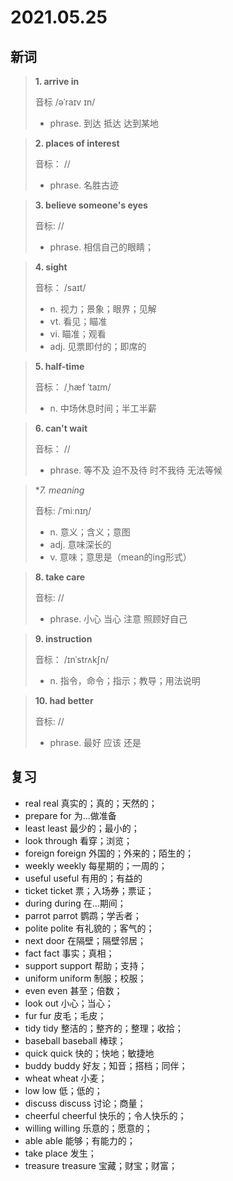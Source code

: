 # 2021.05.25

## 新词

> **1. arrive in**
> 
> 音标  /əˈraɪv ɪn/
>
> - phrase. 到达 抵达 达到某地



> **2. places of interest**
>
> 音标：  //
>
> - phrase. 名胜古迹


> **3. believe someone's eyes**
>
> 音标:  //
>
> - phrase. 相信自己的眼睛；




> **4. sight**
>
> 音标： /saɪt/
>
> - n. 视力；景象；眼界；见解
> - vt. 看见；瞄准
> - vi. 瞄准；观看
> - adj. 见票即付的；即席的



> **5. half-time**
>
> 音标： /ˌhæf ˈtaɪm/
>
> - n. 中场休息时间；半工半薪





> **6. can't wait**
>
> 音标： //
>
> - phrase. 等不及 迫不及待 时不我待 无法等候





> **7. meaning*
>
> 音标: /ˈmiːnɪŋ/
>
> - n. 意义；含义；意图
> - adj. 意味深长的
> - v. 意味；意思是（mean的ing形式）



> **8. take care**
>
> 音标:  //
>
> - phrase. 小心 当心 注意 照顾好自己

> **9. instruction**
>
> 音标： /ɪnˈstrʌkʃn/
>
> - n. 指令，命令；指示；教导；用法说明


> **10. had better**
>
> 音标: //
>
> - phrase. 最好 应该 还是





## 复习

- real real 真实的；真的；天然的；
- prepare for 为...做准备
- least least 最少的；最小的；
- look through 看穿；浏览；
- foreign foreign 外国的；外来的；陌生的；
- weekly weekly 每星期的；一周的；
- useful useful 有用的；有益的
- ticket ticket 票；入场券；票证；
- during during 在...期间；
- parrot parrot 鹦鹉；学舌者；
- polite polite 有礼貌的；客气的；
- next door 在隔壁；隔壁邻居；
- fact fact 事实；真相；
- support support 帮助；支持；
- uniform uniform 制服；校服；
- even even 甚至；倍数；
- look out 小心；当心；
- fur fur 皮毛；毛皮；
- tidy tidy 整洁的；整齐的；整理；收拾；
- baseball baseball 棒球；
- quick quick 快的；快地；敏捷地
- buddy buddy 好友；知音；搭档；同伴；
- wheat wheat 小麦；
- low low 低；低的；
- discuss discuss 讨论；商量；
- cheerful cheerful 快乐的；令人快乐的；
- willing willing 乐意的；愿意的；
- able able 能够；有能力的；
- take place 发生；
- treasure treasure 宝藏；财宝；财富；

